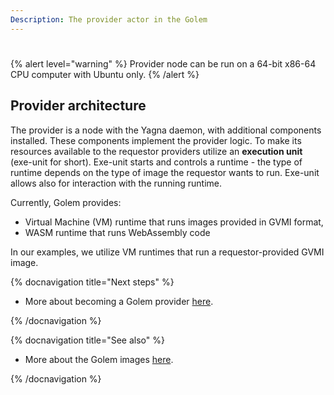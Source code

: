 ```yaml
---
Description: The provider actor in the Golem
---
```

#

{% alert level="warning" %}
Provider node can be run on a 64-bit x86-64 CPU computer with Ubuntu only.
{% /alert %}

## Provider architecture

The provider is a node with the Yagna daemon, with additional components installed. These components implement the provider logic. 
To make its resources available to the requestor providers utilize an **execution unit** (exe-unit for short). Exe-unit starts and controls a runtime - the type of runtime depends on the type of image the requestor wants to run. Exe-unit allows also for interaction with the running runtime.

Currently, Golem provides:

- Virtual Machine (VM) runtime that runs images provided in GVMI format,
- WASM runtime that runs WebAssembly code

In our examples, we utilize VM runtimes that run a requestor-provided GVMI image.

{% docnavigation title="Next steps" %}

- More about becoming a Golem provider [here](/docs/providers).

{% /docnavigation %}


{% docnavigation title="See also" %}

- More about the Golem images [here](/docs/creators/javascript/guides/golem-images).

{% /docnavigation %}